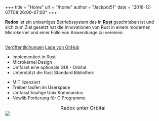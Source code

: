 +++
title = "Home"
url = "/home"
author = "Jackpot51"
date = "2016-12-07T08:26:00-07:00"
+++
<div class="row install-row">
  <div class="col-md-8">
    <p class="pitch">
    <b>Redox</b> ist ein unixartiges Betriebssystem das in <a style="color: inherit;" href="https://www.rust-lang.org/"><b>Rust</b></a>
      geschrieben ist und sich zum Ziel gesetzt hat die Innovationen von Rust in einem modernen Microkernel und einer Fülle von Anwendunge zu vereinen.
    </p>
  </div>
  <div class="col-md-4 install-box">
    <br/>
    <a class="btn btn-primary" href="https://github.com/redox-os/redox/releases">Veröffentlichungen</a>
    <a class="btn btn-default" href="https://github.com/redox-os/redox/">Lade von GitHub</a>
  </div>
</div>
<div class="row features">
  <div class="col-md-6">
    <ul class="laundry-list" style="margin-bottom: 0px;">
      <li>Implementiert in Rust</li>
      <li>Microkernel Design</li>
      <li>Umfasst eine optionale GUI - Orbital</li>
      <li>Unterstützt die Rust Standard Bibliothek</li>
    </ul>
  </div>
  <div class="col-md-6">
    <ul class="laundry-list">
      <li>MIT lizenziert</li>
      <li>Treiber laufen im Userspace</li>
      <li>Umfasst häufige Unix Kommandos</li>
      <li>Newlib Portierung für C Programme</li>
    </ul>
  </div>
</div>
<div class="row features">
  <div class="col-sm-12">
    <div style="font-size: 16px; text-align: center;">
      Redox unter Orbital
    </div>
    <a href="https://i.imgur.com/MJqsqYo.png">
      <img class="img-responsive" src="https://i.imgur.com/MJqsqYo.png"/>
    </a>
  </div>
</div>
